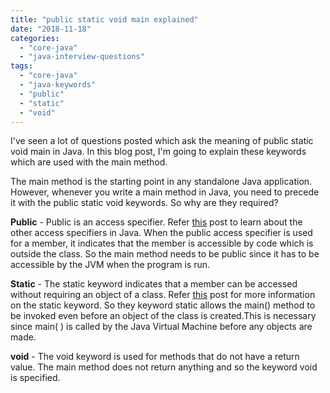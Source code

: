 ```yaml
---
title: "public static void main explained"
date: "2018-11-18"
categories: 
  - "core-java"
  - "java-interview-questions"
tags: 
  - "core-java"
  - "java-keywords"
  - "public"
  - "static"
  - "void"
---
```


I've seen a lot of questions posted which ask the meaning of public static void main in Java. In this blog post, I'm going to explain these keywords which are used with the main method.

The main method is the starting point in any standalone Java application. However, whenever you write a main method in Java, you need to precede it with the public static void keywords. So why are they required?

**Public** - Public is an access specifier. Refer [this](java-access-specifiers-explained.md) post to learn about the other access specifiers in Java. When the public access specifier is used for a member, it indicates that the member is accessible by code which is outside the class. So the main method needs to be public since it has to be accessible by the JVM when the program is run.

**Static** - The static keyword indicates that a member can be accessed without requiring an object of a class. Refer [this](static-keyword-explained.md) post for more information on the static keyword. So they keyword static allows the main() method to be invoked even before an object of the class is created.This is necessary since main( ) is called by the Java Virtual Machine before any objects are made.

**void** - The void keyword is used for methods that do not have a return value. The main method does not return anything and so the keyword void is specified.
